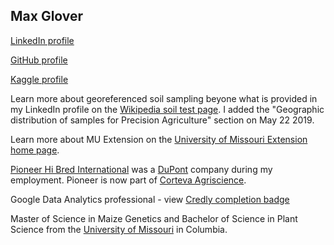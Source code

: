 ## Max Glover

[LinkedIn profile](www.linkedin.com/in/max-glover-898b3221a)

[GitHub profile](https://github.com/maxaglover)

[Kaggle profile](https://www.kaggle.com/maxglover)

Learn more about georeferenced soil sampling beyone what is provided in my LinkedIn profile on the [Wikipedia soil test page](https://en.wikipedia.org/wiki/Soil_test). I added the "Geographic distribution of samples for Precision Agriculture" section on May 22 2019.

Learn more about MU Extension on the [University of Missouri Extension home page](https://extension.missouri.edu/).

[Pioneer Hi Bred International](https://www.pioneer.com/landing) was a [DuPont](https://www.dupont.com/) company during my employment. Pioneer is now part of [Corteva Agriscience](https://www.corteva.com/).

Google Data Analytics professional - view [Credly completion badge](https://www.credly.com/badges/efc9af85-92e7-449b-85b9-8b26a4a8404d)

Master of Science in Maize Genetics and Bachelor of Science in Plant Science from the [University of Missouri](https://missouri.edu/) in Columbia.
